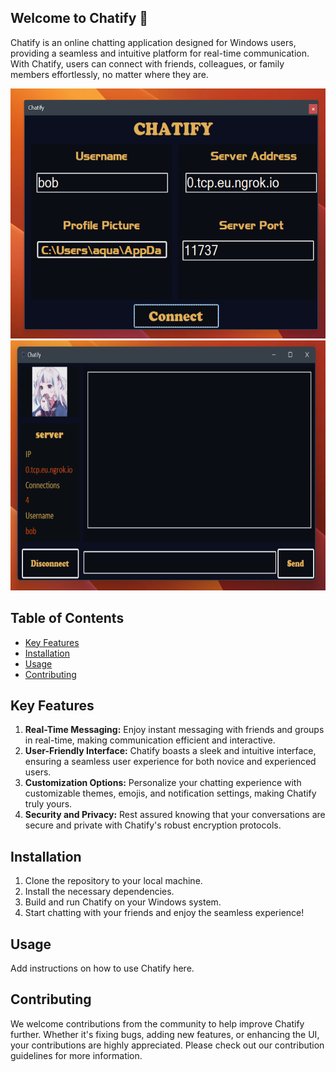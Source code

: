 ## Welcome to Chatify 🚀

Chatify is an online chatting application designed for Windows users, providing a seamless and intuitive platform for real-time communication. With Chatify, users can connect with friends, colleagues, or family members effortlessly, no matter where they are.

<img src="content/pictures/login.png" alt="alt text" width="600" height="400">
<img src="content/pictures/chatroom.png" alt="alt text" width="600" height="400">

## Table of Contents
- [Key Features](#key-features)
- [Installation](#installation)
- [Usage](#usage)
- [Contributing](#contributing)

## Key Features
1. **Real-Time Messaging:** Enjoy instant messaging with friends and groups in real-time, making communication efficient and interactive.
2. **User-Friendly Interface:** Chatify boasts a sleek and intuitive interface, ensuring a seamless user experience for both novice and experienced users.
3. **Customization Options:** Personalize your chatting experience with customizable themes, emojis, and notification settings, making Chatify truly yours.
4. **Security and Privacy:** Rest assured knowing that your conversations are secure and private with Chatify's robust encryption protocols.

## Installation

1. Clone the repository to your local machine.
2. Install the necessary dependencies.
3. Build and run Chatify on your Windows system.
4. Start chatting with your friends and enjoy the seamless experience!

## Usage

Add instructions on how to use Chatify here.

## Contributing

We welcome contributions from the community to help improve Chatify further. Whether it's fixing bugs, adding new features, or enhancing the UI, your contributions are highly appreciated. Please check out our contribution guidelines for more information.
